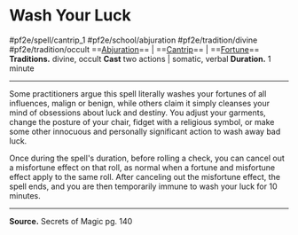 # Wash Your Luck
#pf2e/spell/cantrip_1 #pf2e/school/abjuration #pf2e/tradition/divine #pf2e/tradition/occult
==[Abjuration](Abjuration.md)== | ==[Cantrip](Cantrip.md)== | ==[Fortune](Fortune.md)==
**Traditions.** divine, occult
**Cast** two actions | somatic, verbal
**Duration.** 1 minute

---
Some practitioners argue this spell literally washes your fortunes of all influences, malign or benign, while others claim it simply cleanses your mind of obsessions about luck and destiny. You adjust your garments, change the posture of your chair, fidget with a religious symbol, or make some other innocuous and personally significant action to wash away bad luck.

Once during the spell's duration, before rolling a check, you can cancel out a misfortune effect on that roll, as normal when a fortune and misfortune effect apply to the same roll. After canceling out the misfortune effect, the spell ends, and you are then temporarily immune to wash your luck for 10 minutes.

---
**Source.** Secrets of Magic pg. 140